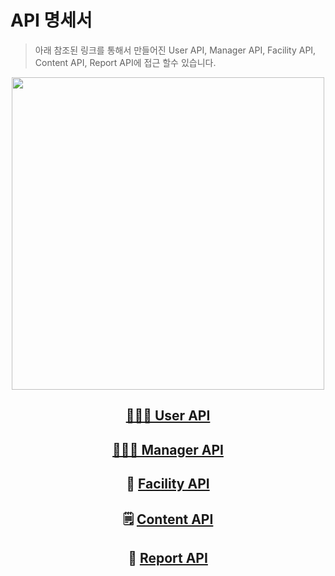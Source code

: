# API 명세서
> 아래 참조된 링크를 통해서 만들어진 User API, Manager API, Facility API, Content API, Report API에 접근 할수 있습니다.

<div align=center >
<img width = 500 src=https://user-images.githubusercontent.com/51457973/190143231-1b4ea489-5037-4131-b7fc-c296c40f1586.png>

## [👨🏻‍💼 User API](https://github.com/2022OSS-Dev-Competition-ENG-Project/ENG-SERVER/blob/main/API-Document/API/User.md)

## [👨🏻‍💻 Manager API](https://github.com/2022OSS-Dev-Competition-ENG-Project/ENG-SERVER/blob/main/API-Document/API/Manager.md)

## 🏢 [Facility API](https://github.com/2022OSS-Dev-Competition-ENG-Project/ENG-SERVER/blob/main/API-Document/API/Facility.md)

## 🗒 [Content API](https://github.com/2022OSS-Dev-Competition-ENG-Project/ENG-SERVER/blob/main/API-Document/API/Content.md)

## 📢 [Report API](https://github.com/2022OSS-Dev-Competition-ENG-Project/ENG-SERVER/blob/main/API-Document/API/Report.md)
</div>